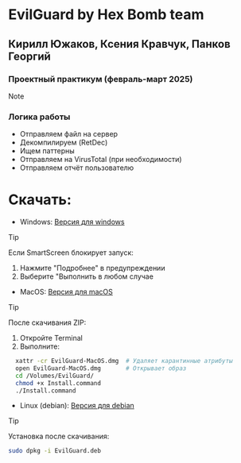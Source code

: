 # EvilGuard by Hex Bomb team

## Кирилл Южаков, Ксения Кравчук, Панков Георгий
### Проектный практикум (февраль-март 2025)

> [!NOTE]
> ### Логика работы
> - Отправляем файл на сервер
> - Декомпилируем (RetDec)
> - Ищем паттерны
> - Отправляем на VirusTotal (при необходимости)
> - Отправляем отчёт пользователю


# Скачать:
- Windows:
[Версия для windows](https://github.com/dwolke-up/AntivirusByHexBomb/releases/download/main/EvilGuard-Windows.exe)

> [!TIP]
> Если SmartScreen блокирует запуск:
> 1. Нажмите "Подробнее" в предупреждении
> 2. Выберите "Выполнить в любом случае

- MacOS:
[Версия для macOS](https://github.com/dwolke-up/AntivirusByHexBomb/releases/download/main/EvilGuard-MacOS.dmg)

> [!TIP]
> После скачивания ZIP:
> 1. Откройте Terminal
> 2. Выполните:  
> ``` bash
>   xattr -cr EvilGuard-MacOS.dmg  # Удаляет карантинные атрибуты
>   open EvilGuard-MacOS.dmg       # Открывает образ
>   cd /Volumes/EvilGuard/
>   chmod +x Install.command
>   ./Install.command
> ```

- Linux (debian):
[Версия для debian](https://github.com/dwolke-up/AntivirusByHexBomb/releases/download/main/EvilGuard-Linux.deb)

> [!TIP]
> Установка после скачивания:
> ``` bash
> sudo dpkg -i EvilGuard.deb
> ```
